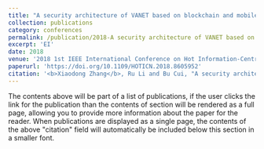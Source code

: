 ```yaml
---
title: "A security architecture of VANET based on blockchain and mobile edge computing"
collection: publications
category: conferences
permalink: /publication/2018-A security architecture of VANET based on blockchain and mobile edge computing
excerpt: 'EI'
date: 2018
venue: '2018 1st IEEE International Conference on Hot Information-Centric Networking (HotICN)'
paperurl: 'https://doi.org/10.1109/HOTICN.2018.8605952'
citation: '<b>Xiaodong Zhang</b>, Ru Li and Bu Cui, "A security architecture of VANET based on blockchain and mobile edge computing," in 2018 1st IEEE International Conference on Hot Information-Centric Networking (HotICN), Shenzhen, China, Aug. 2018, pp. 258-259.'
---
```


The contents above will be part of a list of publications, if the user clicks the link for the publication than the contents of section will be rendered as a full page, allowing you to provide more information about the paper for the reader. When publications are displayed as a single page, the contents of the above "citation" field will automatically be included below this section in a smaller font.
